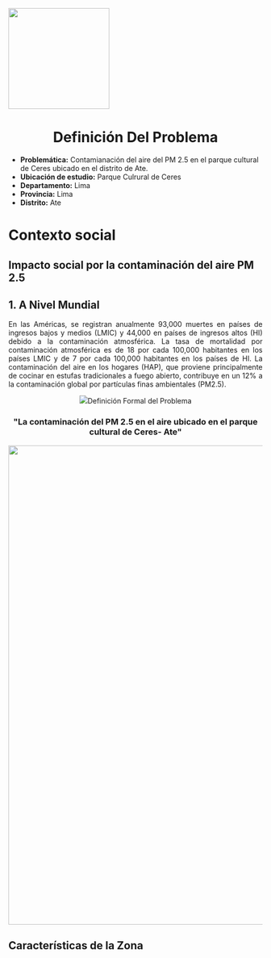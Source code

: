 <p align="left">
<img src="https://semanadelcannabis.cayetano.edu.pe/assets/img/logo-upch.png" width="200">
 <h1 align="center">Definición Del Problema</h1>
</p>

- **Problemática:** Contamianación del aire del PM 2.5 en el parque cultural de Ceres ubicado en el distrito de Ate.
- **Ubicación de estudio:** Parque Culrural de Ceres
- **Departamento:** Lima
- **Provincia:** Lima
- **Distrito:** Ate
# Contexto social 
## Impacto social por la contaminación del aire PM 2.5
## 1. **A Nivel Mundial**
<p align="justify">
 En las Américas, se registran anualmente 93,000 muertes en países de ingresos bajos y medios (LMIC) y 44,000 en países de ingresos altos (HI) debido a la contaminación atmosférica. La tasa de mortalidad por contaminación atmosférica es de 18 por cada 100,000 habitantes en los países LMIC y de 7 por cada 100,000 habitantes en los países de HI.
La contaminación del aire en los hogares (HAP), que proviene principalmente de cocinar en estufas tradicionales a fuego abierto, contribuye en un 12% a la contaminación global por partículas finas ambientales (PM2.5).
 </p>
 <p align="center">
<img src="
![image](https://github.com/GreisyJhoana05/Grupo2-FdD/assets/165920846/8c69a426-ca6d-497b-b85b-f199678aa4f7)

## Definición Formal del Problema
<h3 align="center"> "La contaminación del PM 2.5 en el aire ubicado en el parque cultural de Ceres- Ate"
<p align="center">
  <img src="https://github.com/GreisyJhoana05/Grupo2-FdD/blob/main/FdD/Imagenes/Definici%C3%B3n%20del%20problema/E02Imagen01.jpg" width="950" style="margin: auto;">

## Características de la Zona


